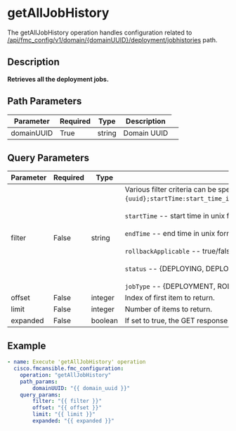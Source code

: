 # getAllJobHistory

The getAllJobHistory operation handles configuration related to [/api/fmc_config/v1/domain/{domainUUID}/deployment/jobhistories](/paths//api/fmc_config/v1/domain/{domain_uuid}/deployment/jobhistories.md) path.&nbsp;
## Description
**Retrieves all the deployment jobs.**

## Path Parameters
| Parameter | Required | Type | Description |
| --------- | -------- | ---- | ----------- |
| domainUUID | True | string <td colspan=3> Domain UUID |

## Query Parameters
| Parameter | Required | Type | Description |
| --------- | -------- | ---- | ----------- |
| filter | False | string <td colspan=3> Various filter criteria can be specified using the format <code>deviceUUID:{uuid};startTime:start_time_in_secs;endTime:end_time_in_secs;rollbackApplicable:true_or_false;status:job_status;jobType:job_type</code>.  <br/><br/><code>startTime</code> -- start time in unix format (in seconds). startTime and endTime should be specified together.<br/><br/><code>endTime</code> -- end time in unix format (in seconds). startTime and endTime should be specified together.<br/><br/><code>rollbackApplicable</code> -- true/false. Not a mandatory field.<br/><br/><code>status</code> -- {DEPLOYING, DEPLOYED, FAILED, ABORTED, EDIT_INUSE}. Not a mandatory field.<br/><br/><code>jobType</code> --  {DEPLOYMENT, ROLLBACK, CERTIFICATE}. Not a mandatory field. |
| offset | False | integer <td colspan=3> Index of first item to return. |
| limit | False | integer <td colspan=3> Number of items to return. |
| expanded | False | boolean <td colspan=3> If set to true, the GET response displays a list of objects with additional attributes. |

## Example
```yaml
- name: Execute 'getAllJobHistory' operation
  cisco.fmcansible.fmc_configuration:
    operation: "getAllJobHistory"
    path_params:
        domainUUID: "{{ domain_uuid }}"
    query_params:
        filter: "{{ filter }}"
        offset: "{{ offset }}"
        limit: "{{ limit }}"
        expanded: "{{ expanded }}"

```